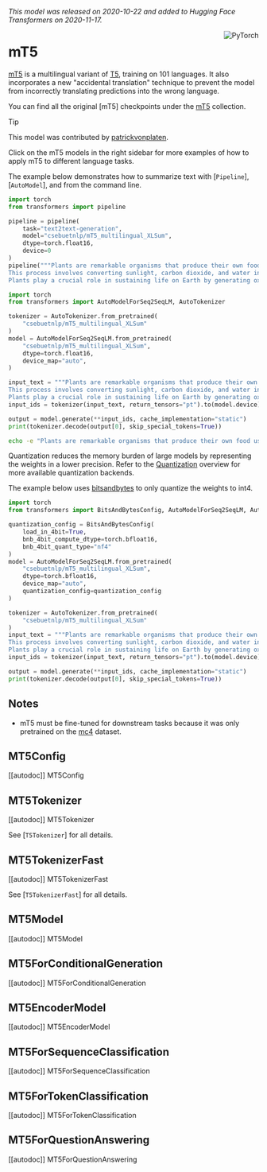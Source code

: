 <!--Copyright 2020 The HuggingFace Team. All rights reserved.

Licensed under the Apache License, Version 2.0 (the "License"); you may not use this file except in compliance with
the License. You may obtain a copy of the License at

http://www.apache.org/licenses/LICENSE-2.0

Unless required by applicable law or agreed to in writing, software distributed under the License is distributed on
an "AS IS" BASIS, WITHOUT WARRANTIES OR CONDITIONS OF ANY KIND, either express or implied. See the License for the
specific language governing permissions and limitations under the License.

⚠️ Note that this file is in Markdown but contain specific syntax for our doc-builder (similar to MDX) that may not be
rendered properly in your Markdown viewer.

-->
*This model was released on 2020-10-22 and added to Hugging Face Transformers on 2020-11-17.*

<div style="float: right;">
    <div class="flex flex-wrap space-x-1">
        <img alt="PyTorch" src="https://img.shields.io/badge/PyTorch-DE3412?style=flat&logo=pytorch&logoColor=white">
    </div>
</div>

# mT5

[mT5](https://huggingface.co/papers/2010.11934) is a multilingual variant of [T5](./t5), training on 101 languages. It also incorporates a new "accidental translation" technique to prevent the model from incorrectly translating predictions into the wrong language.

You can find all the original [mT5] checkpoints under the [mT5](https://huggingface.co/collections/google/mt5-release-65005f1a520f8d7b4d039509) collection.

> [!TIP]
> This model was contributed by [patrickvonplaten](https://huggingface.co/patrickvonplaten).
>
> Click on the mT5 models in the right sidebar for more examples of how to apply mT5 to different language tasks.

The example below demonstrates how to summarize text with [`Pipeline`], [`AutoModel`], and from the command line.

<hfoptions id="usage">
<hfoption id="Pipeline">

```python
import torch
from transformers import pipeline

pipeline = pipeline(
    task="text2text-generation",
    model="csebuetnlp/mT5_multilingual_XLSum",
    dtype=torch.float16,
    device=0
)
pipeline("""Plants are remarkable organisms that produce their own food using a method called photosynthesis.
This process involves converting sunlight, carbon dioxide, and water into glucose, which provides energy for growth.
Plants play a crucial role in sustaining life on Earth by generating oxygen and serving as the foundation of most ecosystems.""")
```

</hfoption>
<hfoption id="AutoModel">

```python
import torch
from transformers import AutoModelForSeq2SeqLM, AutoTokenizer

tokenizer = AutoTokenizer.from_pretrained(
    "csebuetnlp/mT5_multilingual_XLSum"
)
model = AutoModelForSeq2SeqLM.from_pretrained(
    "csebuetnlp/mT5_multilingual_XLSum",
    dtype=torch.float16,
    device_map="auto",
)

input_text = """Plants are remarkable organisms that produce their own food using a method called photosynthesis.
This process involves converting sunlight, carbon dioxide, and water into glucose, which provides energy for growth.
Plants play a crucial role in sustaining life on Earth by generating oxygen and serving as the foundation of most ecosystems."""
input_ids = tokenizer(input_text, return_tensors="pt").to(model.device)

output = model.generate(**input_ids, cache_implementation="static")
print(tokenizer.decode(output[0], skip_special_tokens=True))
```

</hfoption>
<hfoption id="transformers CLI">

```bash
echo -e "Plants are remarkable organisms that produce their own food using a method called photosynthesis." | transformers run --task text2text-generation --model csebuetnlp/mT5_multilingual_XLSum --device 0
```

</hfoption>
</hfoptions>

Quantization reduces the memory burden of large models by representing the weights in a lower precision. Refer to the [Quantization](../quantization/overview) overview for more available quantization backends.

The example below uses [bitsandbytes](../quantization/bitsandbytes) to only quantize the weights to int4.

```python
import torch
from transformers import BitsAndBytesConfig, AutoModelForSeq2SeqLM, AutoTokenizer

quantization_config = BitsAndBytesConfig(
    load_in_4bit=True,
    bnb_4bit_compute_dtype=torch.bfloat16,
    bnb_4bit_quant_type="nf4"
)
model = AutoModelForSeq2SeqLM.from_pretrained(
    "csebuetnlp/mT5_multilingual_XLSum",
    dtype=torch.bfloat16,
    device_map="auto",
    quantization_config=quantization_config
)

tokenizer = AutoTokenizer.from_pretrained(
    "csebuetnlp/mT5_multilingual_XLSum"
)
input_text = """Plants are remarkable organisms that produce their own food using a method called photosynthesis.
This process involves converting sunlight, carbon dioxide, and water into glucose, which provides energy for growth.
Plants play a crucial role in sustaining life on Earth by generating oxygen and serving as the foundation of most ecosystems."""
input_ids = tokenizer(input_text, return_tensors="pt").to(model.device)

output = model.generate(**input_ids, cache_implementation="static")
print(tokenizer.decode(output[0], skip_special_tokens=True))
```

## Notes

- mT5 must be fine-tuned for downstream tasks because it was only pretrained on the [mc4](https://huggingface.co/datasets/mc4) dataset.

## MT5Config

[[autodoc]] MT5Config

## MT5Tokenizer

[[autodoc]] MT5Tokenizer

See [`T5Tokenizer`] for all details.


## MT5TokenizerFast

[[autodoc]] MT5TokenizerFast

See [`T5TokenizerFast`] for all details.

## MT5Model

[[autodoc]] MT5Model

## MT5ForConditionalGeneration

[[autodoc]] MT5ForConditionalGeneration

## MT5EncoderModel

[[autodoc]] MT5EncoderModel

## MT5ForSequenceClassification

[[autodoc]] MT5ForSequenceClassification

## MT5ForTokenClassification

[[autodoc]] MT5ForTokenClassification

## MT5ForQuestionAnswering

[[autodoc]] MT5ForQuestionAnswering
